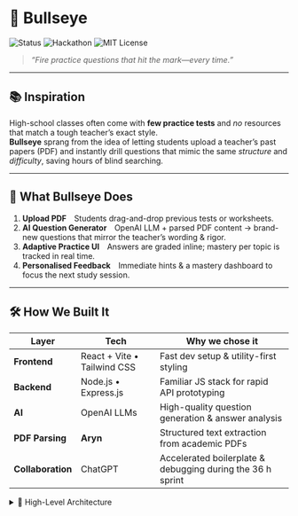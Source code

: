 <!-- TITLE & STATUS BADGES -->
# 🎯 **Bullseye**  
![Status](https://img.shields.io/badge/status-ARCHIVED-lightgray?style=for-the-badge) 
![Hackathon](https://img.shields.io/badge/built%20in-36h%20Hackathon-blueviolet?style=for-the-badge) 
![MIT License](https://img.shields.io/badge/license-MIT-green?style=for-the-badge)

> *“Fire practice questions that hit the mark—every time.”*

---

## 📚 Inspiration
High-school classes often come with **few practice tests** and *no* resources that match a tough teacher’s exact style.  
**Bullseye** sprang from the idea of letting students upload a teacher’s past papers (PDF) and instantly drill questions that mimic the same *structure* and *difficulty*, saving hours of blind searching.

---

## 🚀 What Bullseye Does
1. **Upload PDF** Students drag-and-drop previous tests or worksheets.  
2. **AI Question Generator** OpenAI LLM + parsed PDF content → brand-new questions that mirror the teacher’s wording & rigor.  
3. **Adaptive Practice UI** Answers are graded inline; mastery per topic is tracked in real time.  
4. **Personalised Feedback** Immediate hints & a mastery dashboard to focus the next study session.

---

## 🛠️ How We Built It

| Layer | Tech | Why we chose it |
|-------|------|-----------------|
| **Frontend** | React + Vite • Tailwind CSS | Fast dev setup & utility-first styling |
| **Backend** | Node.js • Express.js | Familiar JS stack for rapid API prototyping |
| **AI** | OpenAI LLMs | High-quality question generation & answer analysis |
| **PDF Parsing** | **Aryn** | Structured text extraction from academic PDFs |
| **Collaboration** | ChatGPT | Accelerated boilerplate & debugging during the 36 h sprint |

<details>
<summary>📐 High-Level Architecture</summary>

```mermaid
graph TD
  subgraph Client
    UI[React + Tailwind UI]
    Upload[PDF Upload]
    Practice[Practice Screen]
    Dashboard[Mastery Dashboard]
  end

  subgraph Server
    API[Express REST API]
    PDF(Aryn Parser)
    LLM[OpenAI LLM Service]
    DB[(Future DB)]
  end

  Upload -->|POST /pdf| API
  API --> PDF
  PDF -->|Parsed JSON| API
  Practice -->|GET /questions| API
  API --> LLM
  LLM -->|AI Items| Practice
  Practice -->|POST /answer| API
  API -->|score| Dashboard
